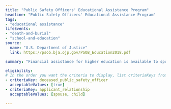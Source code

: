 ```yaml
---
title: "Public Safety Officers' Educational Assistance Program"
headline: "Public Safety Officers' Educational Assistance Program"
tags: 
- "educational assistance"
lifeEvents: 
- "death-and-burial"
- "school-and-education"
source:
  name: "U.S. Department of Justice"
  link: https://psob.bja.ojp.gov/PSOB_Education2018.pdf

summary: "Financial assistance for higher education is available to spouses and children of police, fire, and emergency public safety officers killed in the line of duty."

eligibility:
# In the order you want the criteria to display, list criteriaKeys from the csv here, each followed by a comma-separated list of which values indicate eligibility for that criteria. Wrap individual values in quotes if they have inner commas.
- criteriaKey: deceased_public_safety_officer
  acceptableValues: [true]
- criteriaKey: applicant_relationship
  acceptableValues: [spouse, child]

---
```

